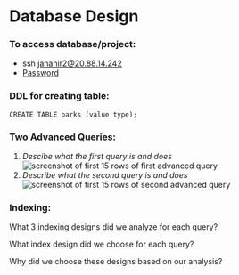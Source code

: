 
# Database Design

### To access database/project: 
* ssh jananir2@20.88.14.242
* [Password](https://www.youtube.com/watch?v=dQw4w9WgXcQ) 

### DDL for creating table: 
```
CREATE TABLE parks (value type);
```

### Two Advanced Queries: 
1. *Descibe what the first query is and does* \
![screenshot of first 15 rows of first advanced query](/img/file_path)
2. *Describe what the second query is and does* \
![screenshot of first 15 rows of second advanced query](/img/file_path)

### Indexing: 
What 3 indexing designs did we analyze for each query? 

What index design did we choose for each query? 

Why did we choose these designs based on our analysis? 
